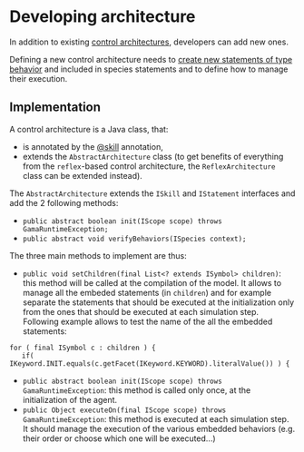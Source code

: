 # Developing architecture



In addition to existing [control architectures](https://github.com/mazarsju/gama_doc_17/wiki/References/GAMLReferences/BuiltInArchitectures.md), developers can add new ones.

Defining a new control architecture needs to [create new statements of type behavior](https://github.com/mazarsju/gama_doc_17/wiki/WikiOnly/DevelopingExtensions/DevelopingStatements.md) and included in species statements and to define how to manage their execution.






## Implementation

A control architecture is a Java class, that:
  * is annotated by the [@skill](https://github.com/mazarsju/gama_doc_17/wiki/WikiOnly/DevelopingExtensions/DevelopingIndexAnnotations.md#@skill) annotation,
  * extends the `AbstractArchitecture` class (to get benefits of everything from the `reflex`-based control architecture, the `ReflexArchitecture` class can be extended instead).

The `AbstractArchitecture` extends the `ISkill` and `IStatement` interfaces and add the 2 following methods:
  * `public abstract boolean init(IScope scope) throws GamaRuntimeException;`
  * `public abstract void verifyBehaviors(ISpecies context);`

The three main methods to implement are thus:
  * `public void setChildren(final List<? extends ISymbol> children)`: this method will be called at the compilation of the model. It allows to manage all the embeded statements (in `children`) and for example separate the statements that should be executed at the initialization only from the ones that should be executed at each simulation step. Following example allows to test the name of the all the embedded statements:
```
for ( final ISymbol c : children ) {
   if( IKeyword.INIT.equals(c.getFacet(IKeyword.KEYWORD).literalValue()) ) {
```
  * `public abstract boolean init(IScope scope) throws GamaRuntimeException`: this method is called only once, at the initialization of the agent.
  * `public Object executeOn(final IScope scope) throws GamaRuntimeException`: this method is executed at each simulation step. It should manage the execution of the various embedded behaviors (e.g. their order or choose which one will be executed...)